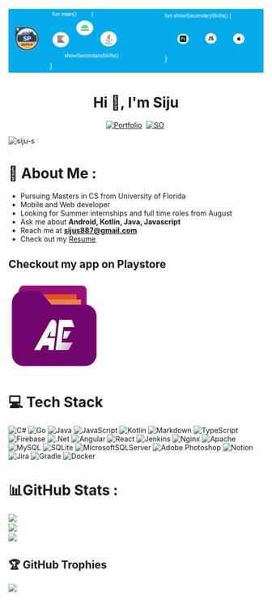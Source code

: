 <p><img src="Github.png" alt="siju-s" /></p>
<h1 align="center">Hi 👋, I'm Siju</h1>
<div align="center">
<a href = "https://linkedin.com/in/siju-sakaria-b4311a21"><img src="https://img.shields.io/badge/LinkedIn-%230077B5.svg?logo=linkedin&logoColor=white" alt="Portfolio" /></a>&nbsp;
<a href="https://stackoverflow.com/users/3375361"><img src="https://img.shields.io/badge/-Stackoverflow-FE7A16?logo=stack-overflow&logoColor=white" alt="SO" /></a>&nbsp;  
</div>
<p align="left"> <img src="https://komarev.com/ghpvc/?username=siju-s&label=Profile%20views&color=0e75b6&style=flat" alt="siju-s" /> </p>


# 💫 About Me :
- Pursuing Masters in CS from University of Florida
- Mobile and Web developer
- Looking for Summer internships and full time roles from August
- Ask me about **Android, Kotlin, Java, Javascript**
- Reach me at **sijus887@gmail.com**
- Check out my <a href= "https://drive.google.com/file/d/1_k4iPrILav6Qq0sGXicnrIikfZbCaBAD/view?usp=sharing">Resume</a>

## Checkout my app on Playstore
<a href="https://play.google.com/store/apps/details?id=com.siju.acexplorer&hl=en" target="_blank">
<p><img src="ACE_LOGO.webp"/></a>


# 💻 Tech Stack
![C#](https://img.shields.io/badge/c%23-%23239120.svg?style=for-the-badge&logo=c-sharp&logoColor=white) ![Go](https://img.shields.io/badge/go-%2300ADD8.svg?style=for-the-badge&logo=go&logoColor=white) ![Java](https://img.shields.io/badge/java-%23ED8B00.svg?style=for-the-badge&logo=java&logoColor=white) ![JavaScript](https://img.shields.io/badge/javascript-%23323330.svg?style=for-the-badge&logo=javascript&logoColor=%23F7DF1E) ![Kotlin](https://img.shields.io/badge/kotlin-%230095D5.svg?style=for-the-badge&logo=kotlin&logoColor=white) ![Markdown](https://img.shields.io/badge/markdown-%23000000.svg?style=for-the-badge&logo=markdown&logoColor=white) ![TypeScript](https://img.shields.io/badge/typescript-%23007ACC.svg?style=for-the-badge&logo=typescript&logoColor=white) ![Firebase](https://img.shields.io/badge/firebase-%23039BE5.svg?style=for-the-badge&logo=firebase) ![.Net](https://img.shields.io/badge/.NET-5C2D91?style=for-the-badge&logo=.net&logoColor=white) ![Angular](https://img.shields.io/badge/angular-%23DD0031.svg?style=for-the-badge&logo=angular&logoColor=white) ![React](https://img.shields.io/badge/react-%2320232a.svg?style=for-the-badge&logo=react&logoColor=%2361DAFB) ![Jenkins](https://img.shields.io/badge/jenkins-%232C5263.svg?style=for-the-badge&logo=jenkins&logoColor=white) ![Nginx](https://img.shields.io/badge/nginx-%23009639.svg?style=for-the-badge&logo=nginx&logoColor=white) ![Apache](https://img.shields.io/badge/apache-%23D42029.svg?style=for-the-badge&logo=apache&logoColor=white) ![MySQL](https://img.shields.io/badge/mysql-%2300f.svg?style=for-the-badge&logo=mysql&logoColor=white) ![SQLite](https://img.shields.io/badge/sqlite-%2307405e.svg?style=for-the-badge&logo=sqlite&logoColor=white) ![MicrosoftSQLServer](https://img.shields.io/badge/Microsoft%20SQL%20Sever-CC2927?style=for-the-badge&logo=microsoft%20sql%20server&logoColor=white) ![Adobe Photoshop](https://img.shields.io/badge/adobephotoshop-%2331A8FF.svg?style=for-the-badge&logo=adobephotoshop&logoColor=white) ![Notion](https://img.shields.io/badge/Notion-%23000000.svg?style=for-the-badge&logo=notion&logoColor=white) ![Jira](https://img.shields.io/badge/jira-%230A0FFF.svg?style=for-the-badge&logo=jira&logoColor=white) ![Gradle](https://img.shields.io/badge/Gradle-02303A.svg?style=for-the-badge&logo=Gradle&logoColor=white) ![Docker](https://img.shields.io/badge/docker-%230db7ed.svg?style=for-the-badge&logo=docker&logoColor=white)
# 📊GitHub Stats :
![](https://github-readme-stats.vercel.app/api?username=siju-s&theme=blue-green&hide_border=true&include_all_commits=true&count_private=false)<br/>
![](https://github-readme-streak-stats.herokuapp.com/?user=siju-s&theme=blue-green&hide_border=true)<br/>
![](https://github-readme-stats.vercel.app/api/top-langs/?username=siju-s&theme=blue-green&hide_border=true&include_all_commits=true&count_private=false&layout=compact)

## 🏆 GitHub Trophies
![](https://github-profile-trophy.vercel.app/?username=siju-s&theme=onedark&no-frame=false&no-bg=false&margin-w=4)

